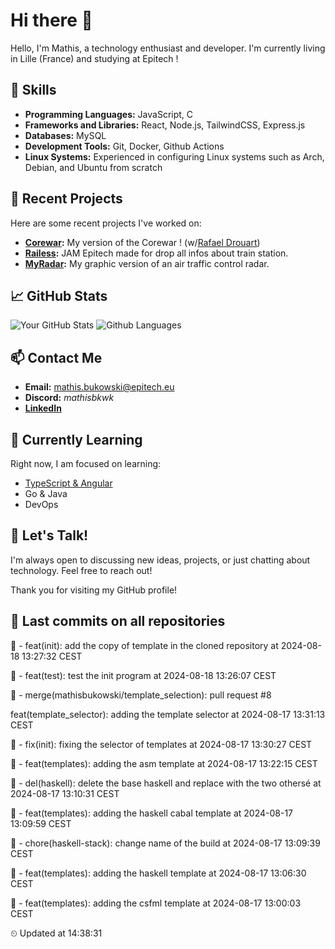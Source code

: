 # Hi there 👋

Hello, I'm Mathis, a technology enthusiast and developer. 
I'm currently living in Lille (France) and studying at Epitech !

## 🌟 Skills
- **Programming Languages:** JavaScript, C
- **Frameworks and Libraries:** React, Node.js, TailwindCSS, Express.js
- **Databases:** MySQL
- **Development Tools:** Git, Docker, Github Actions
- **Linux Systems:** Experienced in configuring Linux systems such as Arch, Debian, and Ubuntu from scratch

## 🔭 Recent Projects
Here are some recent projects I've worked on:
- **[Corewar](https://github.com/mathisbukowski/Corewar):** My version of the Corewar ! (w/[Rafael Drouart](https://github.com/rafaeldrouart))
- **[Railess](https://github.com/mathisbukowski/Railess):** JAM Epitech made for drop all infos about train station.
- **[MyRadar](https://github.com/mathisbukowski/MyRadar):** My graphic version of an air traffic control radar.

## 📈 GitHub Stats
![Your GitHub Stats](https://github-readme-stats.vercel.app/api?username=mathisbukowski&show_icons=true&theme=radical&v=1)
![Github Languages](https://github-readme-stats.vercel.app/api/top-langs?username=mathisbukowski&layout=compact&show_icons=true&theme=radical&v=1)


## 📫 Contact Me
- **Email:** [mathis.bukowski@epitech.eu](mailto:mathis.bukowski@epitech.eu)
- **Discord:** _mathisbkwk_
- **[LinkedIn](https://www.linkedin.com/in/mathisbukowski/)**

## 🌱 Currently Learning
Right now, I am focused on learning:
- [TypeScript & Angular](https://github.com/mathisbukowski/INN-ANGULAR)
- Go & Java
- DevOps

## 💬 Let's Talk!
I'm always open to discussing new ideas, projects, or just chatting about technology. Feel free to reach out!

Thank you for visiting my GitHub profile!




















































































































## 🚦 Last commits on all repositories


🔸 - feat(init): add the copy of template in the cloned repository at 2024-08-18 13:27:32 CEST

🔸 - feat(test): test the init program at 2024-08-18 13:26:07 CEST

🔸 - merge(mathisbukowski/template_selection): pull request #8

feat(template_selector): adding the template selector at 2024-08-17 13:31:13 CEST

🔸 - fix(init): fixing the selector of templates at 2024-08-17 13:30:27 CEST

🔸 - feat(templates): adding the asm template at 2024-08-17 13:22:15 CEST

🔸 - del(haskell): delete the base haskell and replace with the two othersé at 2024-08-17 13:10:31 CEST

🔸 - feat(templates): adding the haskell cabal template at 2024-08-17 13:09:59 CEST

🔸 - chore(haskell-stack): change name of the build at 2024-08-17 13:09:39 CEST

🔸 - feat(templates): adding the haskell template at 2024-08-17 13:06:30 CEST

🔸 - feat(templates): adding the csfml template at 2024-08-17 13:00:03 CEST


⏲ Updated at 14:38:31